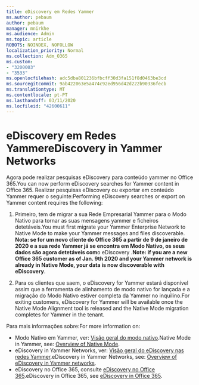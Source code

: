 ```yaml
---
title: eDiscovery em Redes Yammer
ms.author: pebaum
author: pebaum
manager: mnirkhe
ms.audience: Admin
ms.topic: article
ROBOTS: NOINDEX, NOFOLLOW
localization_priority: Normal
ms.collection: Adm_O365
ms.custom:
- "3200003"
- "3533"
ms.openlocfilehash: adc5dba801236bfbcff30d3fa151f8d0463be3cd
ms.sourcegitcommit: 9ab422063e5a474c92ed956d42d222b90336fecb
ms.translationtype: MT
ms.contentlocale: pt-PT
ms.lasthandoff: 03/11/2020
ms.locfileid: "42600611"
---
```

# <a name="ediscovery-in-yammer-networks"></a><span data-ttu-id="49c1d-102">eDiscovery em Redes Yammer</span><span class="sxs-lookup"><span data-stu-id="49c1d-102">eDiscovery in Yammer Networks</span></span>

<span data-ttu-id="49c1d-103">Agora pode realizar pesquisas eDiscovery para conteúdo yammer no Office 365.</span><span class="sxs-lookup"><span data-stu-id="49c1d-103">You can now perform eDiscovery searches for Yammer content in Office 365.</span></span>  <span data-ttu-id="49c1d-104">Realizar pesquisas eDiscovery ou exportar em conteúdo Yammer requer o seguinte:</span><span class="sxs-lookup"><span data-stu-id="49c1d-104">Performing eDiscovery searches or export on Yammer content requires the following:</span></span>

1. <span data-ttu-id="49c1d-105">Primeiro, tem de migrar a sua Rede Empresarial Yammer para o Modo Nativo para tornar as suas mensagens yammer e ficheiros detetáveis.</span><span class="sxs-lookup"><span data-stu-id="49c1d-105">You must first migrate your Yammer Enterprise Network to Native Mode to make your Yammer messages and files discoverable.</span></span> <span data-ttu-id="49c1d-106">**Nota: se for um novo cliente do Office 365 a partir de 9 de janeiro de 2020 e a sua rede Yammer já se encontra em Modo Nativo, os seus dados são agora detetáveis com**o eDiscovery .</span><span class="sxs-lookup"><span data-stu-id="49c1d-106">**Note: if you are a new Office 365 customer as of Jan. 9th 2020 and your Yammer network is already in Native Mode, your data is now discoverable with eDiscovery**.</span></span>

2. <span data-ttu-id="49c1d-107">Para os clientes que saem, o eDiscovery for Yammer estará disponível assim que a ferramenta de alinhamento de modo nativo for lançada e a migração do Modo Nativo estiver completa da Yammer no inquilino.</span><span class="sxs-lookup"><span data-stu-id="49c1d-107">For exiting customers, eDiscovery for Yammer will be available once the Native Mode Alignment tool is released and the Native Mode migration completes for Yammer in the tenant.</span></span>

<span data-ttu-id="49c1d-108">Para mais informações sobre:</span><span class="sxs-lookup"><span data-stu-id="49c1d-108">For more information on:</span></span>

- <span data-ttu-id="49c1d-109">Modo Nativo em Yammer, ver: [Visão geral do modo nativo](https://docs.microsoft.com/yammer/configure-your-yammer-network/overview-native-mode).</span><span class="sxs-lookup"><span data-stu-id="49c1d-109">Native Mode in Yammer, see: [Overview of Native Mode](https://docs.microsoft.com/yammer/configure-your-yammer-network/overview-native-mode).</span></span>
- <span data-ttu-id="49c1d-110">eDiscovery in Yammer Networks, ver: [Visão geral do eDiscovery nas redes Yammer](https://docs.microsoft.com/yammer/manage-security-and-compliance/overview-of-ediscovery).</span><span class="sxs-lookup"><span data-stu-id="49c1d-110">eDiscovery in Yammer Networks, see: [Overview of eDiscovery in Yammer networks](https://docs.microsoft.com/yammer/manage-security-and-compliance/overview-of-ediscovery).</span></span>
- <span data-ttu-id="49c1d-111">eDiscovery no Office 365, consulte [eDiscovery no Office 365](https://docs.microsoft.com/microsoft-365/compliance/ediscovery).</span><span class="sxs-lookup"><span data-stu-id="49c1d-111">eDiscovery in Office 365, see [eDiscovery in Office 365](https://docs.microsoft.com/microsoft-365/compliance/ediscovery).</span></span>
